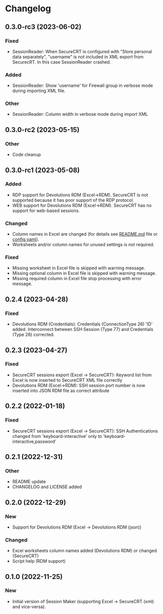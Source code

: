 # Changelog

<!-- https://keepachangelog.com/en/1.0.0/ -->

## 0.3.0-rc3 (2023-06-02)

### Fixed

- SessionReader: When SecureCRT is configured with "Store personal data separately", "username" is not included in XML export from SecurecRT. In this case SessionReader crashed.

### Added

- SessionReader: Show 'username' for Firewall group in verbose mode during importing XML file.

### Other

- SessionReader: Column width in verbose mode during import XML

## 0.3.0-rc2 (2023-05-15)

### Other

- Code cleanup

## 0.3.0-rc1 (2023-05-08)

### Added

- RDP support for Devolutions RDM (Excel->RDM). SecureCRT is not supported because it has poor support of the RDP protocol.
- WEB support for Devolutions RDM (Excel->RDM). SecureCRT has no support for web-based sessions.

### Changed

- Column names in Excel are changed (for details see [README.md](README.md) file or [config.yaml](config.yaml)).
- Worksheets and/or column names for unused settings is not required.

### Fixed

- Missing worksheet in Excel file is skipped with warning message.
- Missing optional column in Excel file is skipped with warning message.
- Missing required column in Excel file stop processing with error message.

## 0.2.4 (2023-04-28)

### Fixed

- Devolutions RDM (Credentials): Credentials (ConnectionType 26) 'ID' added. Interconnect between SSH Session (Type 77) and Credentials (Type 26) corrected.

## 0.2.3 (2023-04-27)

### Fixed

- SecureCRT sessions export (Excel -> SecureCRT): Keyword list from Excel is now inserted to SecureCRT XML file correctly
- Devolutions RDM (Excel->RDM): SSH session port number is now inserted into JSON RDM file as correct attribute

## 0.2.2 (2022-01-18)

### Fixed

- SecureCRT sessions export (Excel -> SecureCRT): SSH Authentications changed from 'keyboard-interactive' only to 'keyboard-interactive,password'

## 0.2.1 (2022-12-31)

### Other

- README update
- CHANGELOG and LICENSE added

## 0.2.0 (2022-12-29)

### New

- Support for Devolutions RDM (Excel -> Devolutions RDM (json))

### Changed

- Excel worksheets column names added (Devolutions RDM) or changed (SecureCRT)
- Script help (RDM support)

## 0.1.0 (2022-11-25)

### New

- Initial version of Session Maker (supporting Excel -> SecureCRT (xml) and vice-versa).
